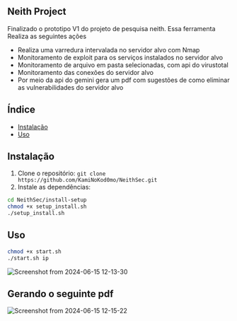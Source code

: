## Neith Project

Finalizado o prototipo V1 do projeto de pesquisa neith.
Essa ferramenta Realiza as seguintes ações

- Realiza uma varredura intervalada no servidor alvo com Nmap
- Monitoramento de exploit para os serviços instalados no servidor alvo
- Monitoramento de arquivo em pasta selecionadas, com api do virustotal
- Monitoramento das conexões do servidor alvo
- Por meio da api do gemini gera um pdf com sugestões de como eliminar as vulnerabilidades do servidor alvo

## Índice

- [Instalação](#instalação)
- [Uso](#uso)

## Instalação
1. Clone o repositório: `git clone https://github.com/KamiNoKod0mo/NeithSec.git`
2. Instale as dependências:
```bash
cd NeithSec/install-setup
chmod +x setup_install.sh
./setup_install.sh
```
## Uso
```bash
chmod +x start.sh
./start.sh ip
```
![Screenshot from 2024-06-15 12-13-30](https://github.com/KamiNoKod0mo/NeithSec/assets/149252909/93f1ca93-3ee2-4b3c-b190-4affd04d6af1)

## Gerando o seguinte pdf

![Screenshot from 2024-06-15 12-15-22](https://github.com/KamiNoKod0mo/NeithSec/assets/149252909/55b4a01f-ad59-4322-ad20-59c539cb4db5)








